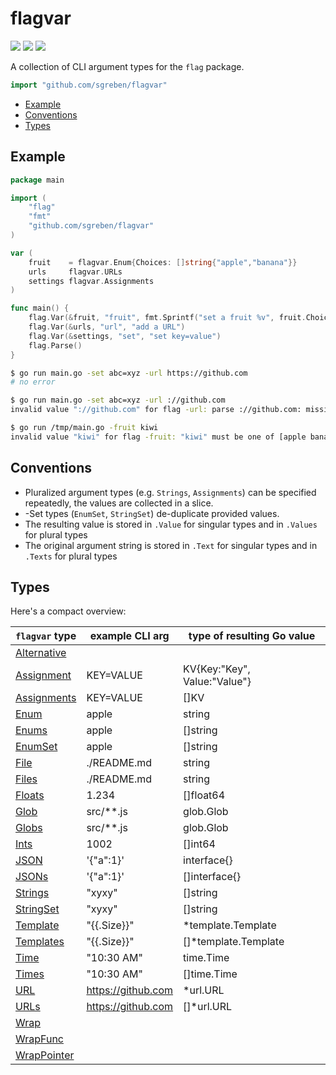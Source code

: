 # flagvar 

[![](https://godoc.org/github.com/sgreben/flagvar?status.svg)](http://godoc.org/github.com/sgreben/flagvar) [![](https://goreportcard.com/badge/github.com/sgreben/flagvar/goreportcard)](https://goreportcard.com/report/github.com/sgreben/flagvar) [![](https://gocover.io/_badge/github.com/sgreben/flagvar)](https://gocover.io/github.com/sgreben/flagvar)

A collection of CLI argument types for the `flag` package. 

```go
import "github.com/sgreben/flagvar"
```

<!-- TOC -->

- [Example](#example)
- [Conventions](#conventions)
- [Types](#types)

<!-- /TOC -->

## Example

```go
package main

import (
    "flag"
    "fmt"
    "github.com/sgreben/flagvar"
)

var (
    fruit    = flagvar.Enum{Choices: []string{"apple","banana"}}
    urls     flagvar.URLs
    settings flagvar.Assignments
)

func main() {
    flag.Var(&fruit, "fruit", fmt.Sprintf("set a fruit %v", fruit.Choices))
    flag.Var(&urls, "url", "add a URL")
    flag.Var(&settings, "set", "set key=value")
    flag.Parse()
}
```

```sh
$ go run main.go -set abc=xyz -url https://github.com 
# no error

$ go run main.go -set abc=xyz -url ://github.com
invalid value "://github.com" for flag -url: parse ://github.com: missing protocol scheme

$ go run /tmp/main.go -fruit kiwi
invalid value "kiwi" for flag -fruit: "kiwi" must be one of [apple banana]
```

## Conventions

- Pluralized argument types (e.g. `Strings`, `Assignments`) can be specified repeatedly, the values are collected in a slice.
- -Set types (`EnumSet`, `StringSet`) de-duplicate provided values.
- The resulting value is stored in `.Value` for singular types and in `.Values` for plural types
- The original argument string is stored in `.Text` for singular types and in `.Texts` for plural types

## Types

Here's a compact overview:

| `flagvar` type | example CLI arg    | type of resulting Go value           |
|----------------|--------------------|--------------------------------------|
| [Alternative](https://godoc.org/github.com/sgreben/flagvar#Alternative)  |           |  |
| [Assignment](https://godoc.org/github.com/sgreben/flagvar#Assignment)  | KEY=VALUE          | KV{Key:"Key", Value:"Value"} |
| [Assignments](https://godoc.org/github.com/sgreben/flagvar#Assignments) | KEY=VALUE          | []KV                         |
| [Enum](https://godoc.org/github.com/sgreben/flagvar#Enum)        | apple              | string                               |
| [Enums](https://godoc.org/github.com/sgreben/flagvar#Enums)       | apple              | []string                             |
| [EnumSet](https://godoc.org/github.com/sgreben/flagvar#EnumSet)     | apple              | []string                             |
| [File](https://godoc.org/github.com/sgreben/flagvar#File)        | ./README.md        | string                               |
| [Files](https://godoc.org/github.com/sgreben/flagvar#Files)        | ./README.md        | string                               |
| [Floats](https://godoc.org/github.com/sgreben/flagvar#Floats)      | 1.234              | []float64                            |
| [Glob](https://godoc.org/github.com/sgreben/flagvar#Glob)        | src/**.js          | glob.Glob                            |
| [Globs](https://godoc.org/github.com/sgreben/flagvar#Globs)       | src/**.js          | glob.Glob                            |
| [Ints](https://godoc.org/github.com/sgreben/flagvar#Ints)        | 1002               | []int64                              |
| [JSON](https://godoc.org/github.com/sgreben/flagvar#JSON)        | '{"a":1}'          | interface{}                          |
| [JSONs](https://godoc.org/github.com/sgreben/flagvar#JSONs)       | '{"a":1}'          | []interface{}                        |
| [Strings](https://godoc.org/github.com/sgreben/flagvar#Strings)     | "xyxy"             | []string                             |
| [StringSet](https://godoc.org/github.com/sgreben/flagvar#StringSet)  | "xyxy"             | []string                             |
| [Template](https://godoc.org/github.com/sgreben/flagvar#Template)    | "{{.Size}}"        | *template.Template                   |
| [Templates](https://godoc.org/github.com/sgreben/flagvar#Templates)   | "{{.Size}}"        | []*template.Template                 |
| [Time](https://godoc.org/github.com/sgreben/flagvar#Time)        | "10:30 AM"         | time.Time                            |
| [Times](https://godoc.org/github.com/sgreben/flagvar#Times)       | "10:30 AM"         | []time.Time                          |
| [URL](https://godoc.org/github.com/sgreben/flagvar#URL)         | https://github.com | *url.URL                             |
| [URLs](https://godoc.org/github.com/sgreben/flagvar#URLs)        | https://github.com | []*url.URL                           |
| [Wrap](https://godoc.org/github.com/sgreben/flagvar#Wrap)        |                    |                                      |
| [WrapFunc](https://godoc.org/github.com/sgreben/flagvar#WrapFunc)    |                    |                                      |
| [WrapPointer](https://godoc.org/github.com/sgreben/flagvar#WrapPointer)    |                    |                                      |
